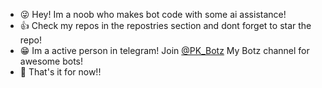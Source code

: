 - 😜 Hey! Im a noob who makes bot code with some ai assistance!
- 👍 Check my repos in the repostries section and dont forget to star the repo!
- 😁 Im a active person in telegram! Join [@PK_Botz](telegram.me/pk_botz) My Botz channel for awesome bots!
- 🎉 That's it for now!!

